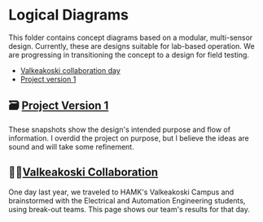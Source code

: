 # Logical Diagrams
This folder contains concept diagrams based on a modular, multi-sensor design. Currently, these are designs suitable for lab-based operation. We are progressing in transitioning the concept to a design for field testing.

- [Valkeakoski collaboration day](#man_teachervalkeakoski-collaboration)
- [Project version 1](#card_file_boxproject-version-1)


## 🗃️ [Project Version 1](https://github.com/psword/arduino-ide/tree/main/Water%20Quality%20Measuring%20Project/Logical%20Diagrams/version%201)

  These snapshots show the design's intended purpose and flow of information. I overdid the project on purpose, but I believe the ideas are sound and will take some refinement.

## 👨‍🏫[Valkeakoski Collaboration](https://github.com/psword/arduino-ide/tree/main/Water%20Quality%20Measuring%20Project/Logical%20Diagrams/valkeakoski)

  One day last year, we traveled to HAMK's Valkeakoski Campus and brainstormed with the Electrical and Automation Engineering students, using break-out teams. This page shows our team's results for that day.
